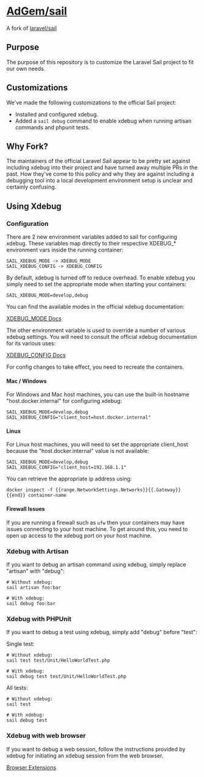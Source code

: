 # [AdGem/sail](https://github.com/AdGem/sail) 

A fork of [laravel/sail](https://github.com/laravel/sail)

## Purpose 

The purpose of this repository is to customize the Laravel Sail project to fit our own needs.

## Customizations

We've made the following customizations to the official Sail project:

- Installed and configured xdebug.
- Added a `sail debug` command to enable xdebug when running artisan commands and phpunit tests.

## Why Fork?

The maintainers of the official Laravel Sail appear to be pretty set against including xdebug into their project and have turned away multiple PRs in the past. How they've come to this policy and why they are against including a debugging tool into a local development environment setup is unclear and certainly confusing.

## Using Xdebug

### Configuration

There are 2 new environment variables added to sail for configuring xdebug. These variables map directly to their respective XDEBUG_* environment vars inside the running container:

    SAIL_XDEBUG_MODE -> XDEBUG_MODE
    SAIL_XDEBUG_CONFIG -> XDEBUG_CONFIG

By default, xdebug is turned off to reduce overhead. To enable xdebug you simply need to set the appropriate mode when starting your containers:

    SAIL_XDEBUG_MODE=develop,debug
    
You can find the available modes in the official xdebug documentation:

[XDEBUG_MODE Docs](https://xdebug.org/docs/step_debug#mode)

The other environment variable is used to override a number of various xdebug settings. You will need to consult the official xdebug documentation for its various uses:

[XDEBUG_CONFIG Docs](https://xdebug.org/docs/all_settings#mode)

For config changes to take effect, you need to recreate the containers.

#### Mac / Windows

For Windows and Mac host machines, you can use the built-in hostname "host.docker.internal" for configuring xdebug:

    SAIL_XDEBUG_MODE=develop,debug
    SAIL_XDEBUG_CONFIG="client_host=host.docker.internal"

#### Linux

For Linux host machines, you will need to set the appropriate client_host because the "host.docker.internal" value is not available:

    SAIL_XDEBUG_MODE=develop,debug
    SAIL_XDEBUG_CONFIG="client_host=192.168.1.1"

You can retrieve the appropriate ip address using:

    docker inspect -f {{range.NetworkSettings.Networks}}{{.Gateway}}{{end}} container-name

#### Firewall Issues

If you are running a firewall such as `ufw` then your containers may have issues connecting to your host machine. To get around this, you need to open up access to the xdebug port on your host machine.

### Xdebug with Artisan

If you want to debug an artisan command using xdebug, simply replace "artisan" with "debug":

    # Without xdebug:
    sail artisan foo:bar

    # With xdebug:
    sail debug foo:bar

### Xdebug with PHPUnit

If you want to debug a test using xdebug, simply add "debug" before "test":

Single test:

    # Without xdebug:
    sail test test/Unit/HelloWorldTest.php

    # With xdebug:
    sail debug test test/Unit/HelloWorldTest.php

All tests:

    # Without xdebug:
    sail test

    # With xdebug:
    sail debug test

### Xdebug with web browser

If you want to debug a web session, follow the instructions provided by xdebug for initiating an xdebug session from the web browser.

[Browser Extensions](https://xdebug.org/docs/step_debug#browser-extensions)
